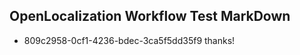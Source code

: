 ## OpenLocalization Workflow Test MarkDown
* 809c2958-0cf1-4236-bdec-3ca5f5dd35f9 thanks!

<!--HONumber=Aug16_HO3-->


